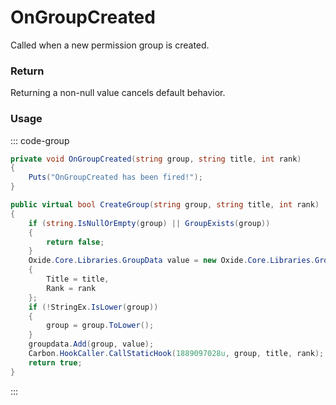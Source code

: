 # OnGroupCreated
<Badge type="info" text="Permissions"/>[<Badge type="danger" text="Carbon Compatible"/>](https://github.com/CarbonCommunity/Carbon)[<Badge type="warning" text="Oxide Compatible"/>](https://github.com/OxideMod/Oxide.Rust)<Badge type="info" text="MetadataOnly"/>
Called when a new permission group is created.

### Return
Returning a non-null value cancels default behavior.

### Usage
::: code-group
```csharp [Example]
private void OnGroupCreated(string group, string title, int rank)
{
	Puts("OnGroupCreated has been fired!");
}
```
```csharp [Source — Carbon.Common @ Oxide.Core.Libraries.Permission]
public virtual bool CreateGroup(string group, string title, int rank)
{
	if (string.IsNullOrEmpty(group) || GroupExists(group))
	{
		return false;
	}
	Oxide.Core.Libraries.GroupData value = new Oxide.Core.Libraries.GroupData
	{
		Title = title,
		Rank = rank
	};
	if (!StringEx.IsLower(group))
	{
		group = group.ToLower();
	}
	groupdata.Add(group, value);
	Carbon.HookCaller.CallStaticHook(1889097028u, group, title, rank);
	return true;
}

```
:::
